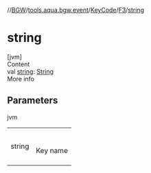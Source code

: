 //[BGW](../../../../index.md)/[tools.aqua.bgw.event](../../index.md)/[KeyCode](../index.md)/[F3](index.md)/[string](string.md)



# string  
[jvm]  
Content  
val [string](string.md): [String](https://kotlinlang.org/api/latest/jvm/stdlib/kotlin/-string/index.html)  
More info  


## Parameters  
  
jvm  
  
| | |
|---|---|
| <a name="tools.aqua.bgw.event/KeyCode.F3/string/#/PointingToDeclaration/"></a>string| <a name="tools.aqua.bgw.event/KeyCode.F3/string/#/PointingToDeclaration/"></a><br><br>Key name<br><br>|
  
  



